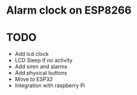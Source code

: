 # Alarm clock on ESP8266
# TODO
- Add lcd clock
- LCD Sleep if no activity
- Add siren and alarms
- Add physical buttons
- Move to ESP32
- Integration with raspberry Pi